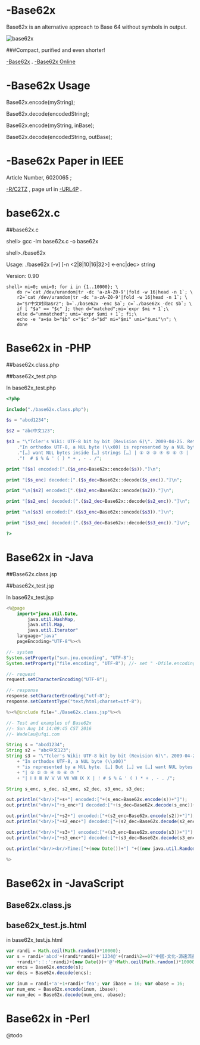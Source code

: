 # -Base62x
Base62x is an alternative approach to Base 64 without symbols in output.

![base62x](http://ufqi.com/blog/wp-content/uploads/2016/09/b62x-icon-201306.png)

###Compact, purified and even shorter!

[-Base62x](https://ufqi.com/naturedns/search?q=-base62x) . [-Base62x Online](https://ufqi.com/naturedns/search?q=-base62x)

# -Base62x Usage

Base62x.encode(myString);

Base62x.decode(encodedString);

Base62x.encode(myString, inBase);

Base62x.decode(encodedString, outBase);


# -Base62x Paper in IEEE

Article Number, 6020065 ;

[-R/C2TZ](http://ufqi.com/naturedns/search?q=-r/C2TZ) , page url in [-URL4P](http://ufqi.com/naturedns/search?q=-url4p) .

# base62x.c

##base62x.c

shell> gcc -lm base62x.c -o base62x

shell>./base62x

Usage: ./base62x [-v] [-n <2|8|10|16|32>] <-enc|dec> string

Version: 0.90
```shell
shell> mi=0; umi=0; for i in {1..10000}; \
	do r=`cat /dev/urandom|tr -dc 'a-zA-Z0-9'|fold -w 16|head -n 1`; \
	r2=`cat /dev/urandom|tr -dc 'a-zA-Z0-9'|fold -w 16|head -n 1`; \
	a="$r中文时间a$r2"; b=`./base62x -enc $a`; c=`./base62x -dec $b`; \
	if [ "$a" == "$c" ]; then d="matched";mi=`expr $mi + 1`;\
	else d="unmatched"; umi=`expr $umi + 1`; fi;\
	echo -e "a=$a b="$b" c="$c" d="$d" mi="$mi" umi="$umi"\n"; \
	done
```

# Base62x in -PHP

##base62x.class.php

##base62x_test.php

In base62x_test.php
```php
<?php

include("./base62x.class.php");

$s = "abcd1234";

$s2 = "abc中文123";

$s3 = "\"Tcler's Wiki: UTF-8 bit by bit (Revision 6)\". 2009-04-25. Retrieved 2009-05-22."
	."In orthodox UTF-8, a NUL byte (\\x00) is represented by a NUL byte. […] But […] we "
	."[…] want NUL bytes inside […] strings […] | ① ② ③ ④ ⑤ ⑥ ⑦ |  Ⅰ Ⅱ Ⅲ Ⅳ Ⅴ Ⅵ Ⅶ Ⅷ Ⅸ Ⅹ | "
	."!  # $ % & ' ( ) * + , - . /";

print "[$s] encoded:[".($s_enc=Base62x::encode($s))."]\n";

print "[$s_enc] decoded:[".($s_dec=Base62x::decode($s_enc))."]\n";

print "\n[$s2] encoded:[".($s2_enc=Base62x::encode($s2))."]\n";

print "[$s2_enc] decoded:[".($s2_dec=Base62x::decode($s2_enc))."]\n";

print "\n[$s3] encoded:[".($s3_enc=Base62x::encode($s3))."]\n";

print "[$s3_enc] decoded:[".($s3_dec=Base62x::decode($s3_enc))."]\n";

?>
```

# Base62x in -Java

##Base62x.class.jsp

##base62x_test.jsp

In base62x_test.jsp

```java
<%@page 
	import="java.util.Date,
		java.util.HashMap,
		java.util.Map,
		java.util.Iterator"
	language="java" 
	pageEncoding="UTF-8"%><%

//- system
System.setProperty("sun.jnu.encoding", "UTF-8");
System.setProperty("file.encoding", "UTF-8"); //- set " -Dfile.encoding=utf8 " in jvm start script

//- request
request.setCharacterEncoding("UTF-8");

//- response
response.setCharacterEncoding("utf-8");
response.setContentType("text/html;charset=utf-8");

%><%@include file="./Base62x.class.jsp"%><%

//- Test and examples of Base62x
//- Sun Aug 14 14:09:45 CST 2016
//- Wadelau@ufqi.com

String s = "abcd1234";
String s2 = "abc中文123";
String s3 = "\"Tcler's Wiki: UTF-8 bit by bit (Revision 6)\". 2009-04-25. Retrieved 2009-05-22."
	+ "In orthodox UTF-8, a NUL byte (\\x00)"
	+ "is represented by a NUL byte. […] But […] we […] want NUL bytes inside […] strings […] "
	+ "| ① ② ③ ④ ⑤ ⑥ ⑦ "
	+ "| Ⅰ Ⅱ Ⅲ Ⅳ Ⅴ Ⅵ Ⅶ Ⅷ Ⅸ Ⅹ | ! # $ % & ' ( ) * + , - . /";

String s_enc, s_dec, s2_enc, s2_dec, s3_enc, s3_dec;

out.println("<br/>["+s+"] encoded:["+(s_enc=Base62x.encode(s))+"]");
out.println("<br/>["+s_enc+"] decoded:["+(s_dec=Base62x.decode(s_enc))+"]");

out.println("<br/>["+s2+"] encoded:["+(s2_enc=Base62x.encode(s2))+"]");
out.println("<br/>["+s2_enc+"] decoded:["+(s2_dec=Base62x.decode(s2_enc))+"]");

out.println("<br/>["+s3+"] encoded:["+(s3_enc=Base62x.encode(s3))+"]");
out.println("<br/>["+s3_enc+"] decoded:["+(s3_dec=Base62x.decode(s3_enc))+"]");

out.println("<br/><br/>Time:["+(new Date())+"] "+((new java.util.Random()).nextInt(999999)));

%>
```

# Base62x in -JavaScript

## Base62x.class.js

## base62x_test.js.html

in base62x_test.js.html

```javascript
var randi = Math.ceil(Math.random()*10000);
var s = randi+'abcd'+(randi*randi)+'1234@'+(randi%2==0?'中國-文化-源遠流長'
	+randi+':：:':randi)+(new Date())+'@'+Math.ceil(Math.random()*100000);
var encs = Base62x.encode(s);
var decs = Base62x.decode(encs);

var inum = randi+'a'+1+randi+'fea'; var ibase = 16; var obase = 16;
var num_enc = Base62x.encode(inum, ibase);
var num_dec = Base62x.decode(num_enc, obase);
```

# Base62x in -Perl

@todo


